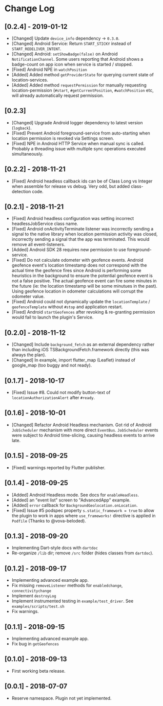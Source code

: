 # Change Log

## [0.2.4] - 2019-01-12
- [Changed] Update `device_info` dependency -> `0.3.0`.
- [Changed] Android Service: Return `START_STICKY` instead of `START_REDELIVER_INTENT`.
- [Changed] Android: `setShowBadge(false)` on Android `NotificationChannel`.  Some users reporting that Android shows a badge-count on app icon when service is started / stopped.
- [Fixed] Android NPE in `watchPosition`
- [Added] Added method `getProviderState` for querying current state of location-services.
- [Added] Added method `requestPermission` for manually requesting location-permission (`#start`, `#getCurrentPosition`, `#watchPosition` etc, will already automatically request permission.

## [0.2.3]
- [Changed] Upgrade Android logger dependency to latest version (`logback`).
- [Fixed] Prevent Android foreground-service from auto-starting when location permission is revoked via Settings screen.
- [Fixed] NPE in Android HTTP Service when manual sync is called.  Probably a threading issue with multiple sync operations executed simultaneously.

## [0.2.2] - 2018-11-21
- [Fixed] Android headless callback ids can be of Class Long vs Integer when assemble for release vs debug.  Very odd, but added class-detection code.

## [0.2.1] - 2018-11-21
- [Fixed] Android headless configuration was setting incorrect headlessJobService class name.
- [Fixed] Android onActivityTerminate listener was incorrectly sending a signal to the native library when location permission activity was closed, incorrectly sending a signal that the app was terminated.  This would remove all event-listeners.
- [Added] Android SDK 28 requires new permission to use foreground-service.
- [Fixed] Do not calculate odometer with geofence events.  Android geofence event's location timestamp does not correspond with the actual time the geofence fires since Android is performing some heuristics in the background to ensure the potential geofence event is not a false positive.  The actual geofence event can fire some minutes in the future (ie: the location timestamp will be some minutues in the past).  Using geofence location in odometer calculations will corrupt the odometer value.
- [Fixed] Android could not dynamically update the `locationTemplate` / `geofenceTemplate` without `#stop` and application restart.
- [Fixed] Android `startGeofences` after revoking & re-granting permission would fail to launch the plugin's Service.

## [0.2.0] - 2018-11-12
- [Changed] Include `background_fetch` as an external dependency rather than including iOS TSBackgroundFetch.framework directly (this was always the plan).
- [Changed] In example, import flutter_map (Leaflet) instead of google_map (too buggy and not ready).

## [0.1.7] - 2018-10-17
- [Fixed] Issue #8.  Could not modify button-text of `locationAuthorizationAlert` after `#ready`.

## [0.1.6] - 2018-10-01
- [Changed] Refactor Android Headless mechanism.  Got rid of Android `JobScheduler` mechanism with more direct `EventBus`.  `JobScheduler` events were subject to Android time-slicing, causing headless events to arrive late.

## [0.1.5] - 2018-09-25
- [Fixed] warnings reported by Flutter publisher.

## [0.1.4] - 2018-09-25
- [Added] Android Headless mode.  See docs for `enableHeadless`.
- [Added] an "event list" screen to "AdvancedApp" example.
- [Added] `error` callback for `BackgroundGeolocation.onLocation`.
- [Fixed] Issue #5 podspec property `s.static_framework = true` to allow the plugin to work in apps where `use_frameworks!` directive is applied in `Podfile` (Thanks to @vova-beloded).

## [0.1.3] - 2018-09-20
- Implementing Dart-style docs with `dartdoc`
- Re-organize `/lib` dir; remove `/src` folder (hides classes from `dartdoc`).

## [0.1.2] - 2018-09-17
- Implementing advanced example app.
- Fix missing `removeListener` methods for `enabledchange`, `connectivitychange`
- Implement `destroyLog`
- Implement instrumented testing in `example/test_driver`.  See `examples/scripts/test.sh`
- Fix warnings.

## [0.1.1] - 2018-09-15
- Implementing advanced example app.
- Fix bug in `getGeofences`

## [0.1.0] - 2018-09-13
- First working beta release.

## [0.0.1] - 2018-07-07
- Reserve namespace.  Plugin not yet implemented.
